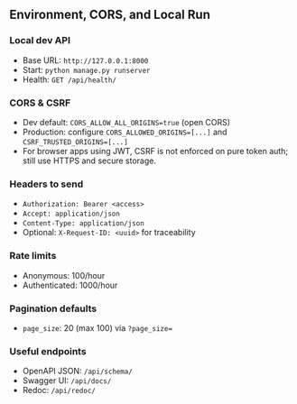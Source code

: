 ## Environment, CORS, and Local Run

### Local dev API
- Base URL: `http://127.0.0.1:8000`
- Start: `python manage.py runserver`
- Health: `GET /api/health/`

### CORS & CSRF
- Dev default: `CORS_ALLOW_ALL_ORIGINS=true` (open CORS)
- Production: configure `CORS_ALLOWED_ORIGINS=[...]` and `CSRF_TRUSTED_ORIGINS=[...]`
- For browser apps using JWT, CSRF is not enforced on pure token auth; still use HTTPS and secure storage.

### Headers to send
- `Authorization: Bearer <access>`
- `Accept: application/json`
- `Content-Type: application/json`
- Optional: `X-Request-ID: <uuid>` for traceability

### Rate limits
- Anonymous: 100/hour
- Authenticated: 1000/hour

### Pagination defaults
- `page_size`: 20 (max 100) via `?page_size=`

### Useful endpoints
- OpenAPI JSON: `/api/schema/`
- Swagger UI: `/api/docs/`
- Redoc: `/api/redoc/`
